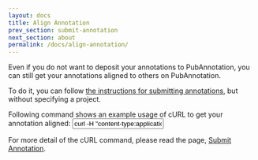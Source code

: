 ```yaml
---
layout: docs
title: Align Annotation
prev_section: submit-annotation
next_section: about
permalink: /docs/align-annotation/
---
```


Even if you do not want to deposit your annotations to PubAnnotation,
you can still get your annotations aligned to others on PubAnnotation.

To do it, you can follow [the instructions for submitting annotations]({{site.baseurl}}/docs/submit-annotation/), but without specifying a project.

Following command shows an example usage of cURL to get your annotation aligned:
<input type="text" class="bash" value='curl -H "content-type:application/json" -d @your_annotation_file.json "http://pubannotation.org/docs/sourcedb/PubMed/sourceid/123456/annotations.json"
'>

For more detail of the cURL command, please read the page, [Submit Annotation]({{site.baseurl}}/docs/submit-annotation/).